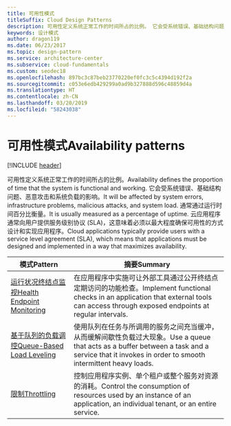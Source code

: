 ```yaml
---
title: 可用性模式
titleSuffix: Cloud Design Patterns
description: 可用性定义系统正常工作的时间所占的比例。 它会受系统错误、基础结构问题、恶意攻击和系统负载的影响。 通常通过运行时间百分比衡量。 云应用程序通常向用户提供服务级别协议 (SLA)，这意味着必须以最大程度确保可用性的方式设计和实现应用程序。
keywords: 设计模式
author: dragon119
ms.date: 06/23/2017
ms.topic: design-pattern
ms.service: architecture-center
ms.subservice: cloud-fundamentals
ms.custom: seodec18
ms.openlocfilehash: 897bc3c87beb23770220ef0fc3c5c4394d192f2a
ms.sourcegitcommit: c053e6edb429299a0ad9b327888d596c48859d4a
ms.translationtype: HT
ms.contentlocale: zh-CN
ms.lasthandoff: 03/20/2019
ms.locfileid: "58243038"
---
```

# <a name="availability-patterns"></a><span data-ttu-id="5906e-107">可用性模式</span><span class="sxs-lookup"><span data-stu-id="5906e-107">Availability patterns</span></span>

[!INCLUDE [header](../../_includes/header.md)]

<span data-ttu-id="5906e-108">可用性定义系统正常工作的时间所占的比例。</span><span class="sxs-lookup"><span data-stu-id="5906e-108">Availability defines the proportion of time that the system is functional and working.</span></span> <span data-ttu-id="5906e-109">它会受系统错误、基础结构问题、恶意攻击和系统负载的影响。</span><span class="sxs-lookup"><span data-stu-id="5906e-109">It will be affected by system errors, infrastructure problems, malicious attacks, and system load.</span></span> <span data-ttu-id="5906e-110">通常通过运行时间百分比衡量。</span><span class="sxs-lookup"><span data-stu-id="5906e-110">It is usually measured as a percentage of uptime.</span></span> <span data-ttu-id="5906e-111">云应用程序通常向用户提供服务级别协议 (SLA)，这意味着必须以最大程度确保可用性的方式设计和实现应用程序。</span><span class="sxs-lookup"><span data-stu-id="5906e-111">Cloud applications typically provide users with a service level agreement (SLA), which means that applications must be designed and implemented in a way that maximizes availability.</span></span>

|                            <span data-ttu-id="5906e-112">模式</span><span class="sxs-lookup"><span data-stu-id="5906e-112">Pattern</span></span>                             |                                                           <span data-ttu-id="5906e-113">摘要</span><span class="sxs-lookup"><span data-stu-id="5906e-113">Summary</span></span>                                                            |
|----------------------------------------------------------------|------------------------------------------------------------------------------------------------------------------------------|
| [<span data-ttu-id="5906e-114">运行状况终结点监视</span><span class="sxs-lookup"><span data-stu-id="5906e-114">Health Endpoint Monitoring</span></span>](../health-endpoint-monitoring.md) | <span data-ttu-id="5906e-115">在应用程序中实施可让外部工具通过公开终结点定期访问的功能检查。</span><span class="sxs-lookup"><span data-stu-id="5906e-115">Implement functional checks in an application that external tools can access through exposed endpoints at regular intervals.</span></span> |
|  [<span data-ttu-id="5906e-116">基于队列的负载调控</span><span class="sxs-lookup"><span data-stu-id="5906e-116">Queue-Based Load Leveling</span></span>](../queue-based-load-leveling.md)  | <span data-ttu-id="5906e-117">使用队列在任务与所调用的服务之间充当缓冲，从而缓解间歇性负载过大现象。</span><span class="sxs-lookup"><span data-stu-id="5906e-117">Use a queue that acts as a buffer between a task and a service that it invokes in order to smooth intermittent heavy loads.</span></span>  |
|                 [<span data-ttu-id="5906e-118">限制</span><span class="sxs-lookup"><span data-stu-id="5906e-118">Throttling</span></span>](../throttling.md)                 |   <span data-ttu-id="5906e-119">控制应用程序实例、单个租户或整个服务对资源的消耗。</span><span class="sxs-lookup"><span data-stu-id="5906e-119">Control the consumption of resources used by an instance of an application, an individual tenant, or an entire service.</span></span>    |

